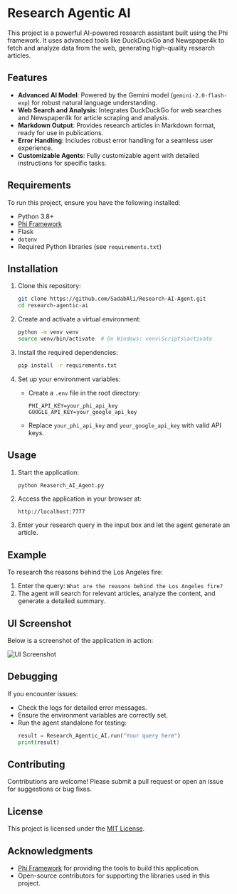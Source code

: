 # Research Agentic AI

This project is a powerful AI-powered research assistant built using the Phi framework. It uses advanced tools like DuckDuckGo and Newspaper4k to fetch and analyze data from the web, generating high-quality research articles.

## Features

- **Advanced AI Model**: Powered by the Gemini model (`gemini-2.0-flash-exp`) for robust natural language understanding.
- **Web Search and Analysis**: Integrates DuckDuckGo for web searches and Newspaper4k for article scraping and analysis.
- **Markdown Output**: Provides research articles in Markdown format, ready for use in publications.
- **Error Handling**: Includes robust error handling for a seamless user experience.
- **Customizable Agents**: Fully customizable agent with detailed instructions for specific tasks.

## Requirements

To run this project, ensure you have the following installed:

- Python 3.8+
- [Phi Framework](https://github.com/phi-ai)
- Flask
- `dotenv`
- Required Python libraries (see `requirements.txt`)

## Installation

1. Clone this repository:
    ```bash
    git clone https://github.com/SadabAli/Research-AI-Agent.git
    cd research-agentic-ai
    ```

2. Create and activate a virtual environment:
    ```bash
    python -m venv venv
    source venv/bin/activate  # On Windows: venv\Scripts\activate
    ```

3. Install the required dependencies:
    ```bash
    pip install -r requirements.txt
    ```

4. Set up your environment variables:
    - Create a `.env` file in the root directory:
      ```
      PHI_API_KEY=your_phi_api_key
      GOOGLE_API_KEY=your_google_api_key
      ```
    - Replace `your_phi_api_key` and `your_google_api_key` with valid API keys.

## Usage

1. Start the application:
    ```bash
    python Reaserch_AI_Agent.py
    ```

2. Access the application in your browser at:
    ```
    http://localhost:7777
    ```

3. Enter your research query in the input box and let the agent generate an article.

## Example

To research the reasons behind the Los Angeles fire:
1. Enter the query: `What are the reasons behind the Los Angeles fire?`
2. The agent will search for relevant articles, analyze the content, and generate a detailed summary.

## UI Screenshot

Below is a screenshot of the application in action:

![UI Screenshot](screenshots/ui_example.png)

## Debugging

If you encounter issues:
- Check the logs for detailed error messages.
- Ensure the environment variables are correctly set.
- Run the agent standalone for testing:
    ```python
    result = Research_Agentic_AI.run("Your query here")
    print(result)
    ```

## Contributing

Contributions are welcome! Please submit a pull request or open an issue for suggestions or bug fixes.

## License

This project is licensed under the [MIT License](LICENSE).

## Acknowledgments

- [Phi Framework](https://github.com/phi-ai) for providing the tools to build this application.
- Open-source contributors for supporting the libraries used in this project.
